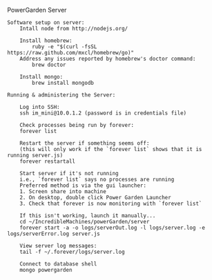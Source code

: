 PowerGarden Server

	Software setup on server:
		Intall node from http://nodejs.org/

		Install homebrew:
			ruby -e "$(curl -fsSL https://raw.github.com/mxcl/homebrew/go)"
		Address any issues reported by homebrew's doctor command:
			brew doctor

		Install mongo:
			brew install mongodb
	
	Running & administering the Server:

		Log into SSH:
		ssh im_mini@10.0.1.2 (password is in credentials file)

		Check processes being run by forever:
		forever list

		Restart the server if something seems off:
		(this will only work if the `forever list` shows that it is running server.js)
		forever restartall

		Start server if it's not running
		i.e., `forever list` says no processes are running
		Preferred method is via the gui launcher:
		1. Screen share into machine
		2. On desktop, double click Power Garden Launcher
		3. Check that forever is now monitoring with `forever list`
		
		If this isn't working, launch it manually...
		cd ~/IncredibleMachines/powerGarden/server
		forever start -a -o logs/serverOut.log -l logs/server.log -e logs/serverError.log server.js

		View server log messages:
		tail -f ~/.forever/logs/server.log

		Connect to database shell
		mongo powergarden